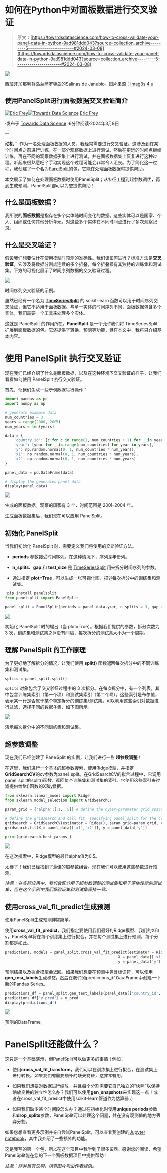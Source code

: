 # 如何在Python中对面板数据进行交叉验证

> 原文：[https://towardsdatascience.com/how-to-cross-validate-your-panel-data-in-python-9ad981ddd043?source=collection_archive---------5-----------------------#2024-03-08](https://towardsdatascience.com/how-to-cross-validate-your-panel-data-in-python-9ad981ddd043?source=collection_archive---------5-----------------------#2024-03-08)

![](../Images/9ba98d4b8300f30aeec7177892adf319.png)

西班牙加那利群岛兰萨罗特岛的Salinas de Janubio。图片来源：[imag3s 4 u](https://www.instagram.com/imag3s_4_u/)

## 使用PanelSplit进行面板数据交叉验证简介

[](https://medium.com/@eric.frey?source=post_page---byline--9ad981ddd043--------------------------------)[![Eric Frey](../Images/1907ab08a5b30729b4bf71d65e3bb7c4.png)](https://medium.com/@eric.frey?source=post_page---byline--9ad981ddd043--------------------------------)[](https://towardsdatascience.com/?source=post_page---byline--9ad981ddd043--------------------------------)[![Towards Data Science](../Images/a6ff2676ffcc0c7aad8aaf1d79379785.png)](https://towardsdatascience.com/?source=post_page---byline--9ad981ddd043--------------------------------) [Eric Frey](https://medium.com/@eric.frey?source=post_page---byline--9ad981ddd043--------------------------------)

·发布于 [Towards Data Science](https://towardsdatascience.com/?source=post_page---byline--9ad981ddd043--------------------------------) ·6分钟阅读·2024年3月8日

--

**动机：** 作为一名处理面板数据的人员，我经常需要进行交叉验证。这涉及到在某个时间点之前进行训练，在一部分观察数据上进行测试，然后在更远的时间点继续训练，再在不同的观察数据子集上进行测试，并在面板数据集上反复进行这种过程。听起来很熟悉吧？手动实现这个过程可能会非常令人沮丧。为了简化这一过程，我创建了一个名为[PanelSplit](https://github.com/4Freye/panelsplit)的包，它能在处理面板数据时提供帮助。

本文展示了如何在处理面板数据时使用PanelSplit；从特征工程到超参数调优，再到生成预测，PanelSplit都可以为您提供帮助！

## **什么是面板数据？**

我所说的**面板数据**是指存在多个实体随时间变化的数据。这些实体可以是国家、个人、组织或任何其他分析单元。对这些多个实体在不同时间点进行了多次观察记录。

## 什么是交叉验证？

假设我们想要估计在使用模型时预测的准确性。我们该如何进行？标准方法是**交叉验证**，它涉及将数据分割成连续的多个折叠，每个折叠都有其独特的训练集和测试集。下方的可视化展示了时间序列数据的交叉验证过程。

![](../Images/17f39de9360687fc291f49de080a28d0.png)

时间序列交叉验证的示例。

虽然已经有一个名为 [**TimeSeriesSplit**](https://scikit-learn.org/stable/modules/generated/sklearn.model_selection.TimeSeriesSplit.html) 的 scikit-learn 函数可以用于时间序列交叉验证，但它不适用于面板数据。与单一实体的时间序列不同，面板数据包含多个实体，我们需要一个工具来处理多个实体。

这就是 PanelSplit 的作用所在。**PanelSplit** 是一个允许我们将 TimeSeriesSplit 扩展到面板数据的包。它还提供了转换、预测等功能，但在本文中，我将只介绍基本内容。

# 使用 PanelSplit 执行交叉验证

现在我们已经介绍了什么是面板数据，以及在这种环境下交叉验证的样子，让我们看看如何使用 PanelSplit 执行交叉验证。

首先，让我们生成一些示例数据进行操作：

```py
import pandas as pd
import numpy as np

# generate example data
num_countries = 3
years = range(2000, 2005)
num_years = len(years)

data = {
    'country_id': [c for c in range(1, num_countries + 1) for _ in years],
    'year': [year for _ in range(num_countries) for year in years],
    'y': np.random.normal(0, 1, num_countries * num_years),
    'x1': np.random.normal(0, 1, num_countries * num_years),
    'x2': np.random.normal(0, 1, num_countries * num_years)
}

panel_data = pd.DataFrame(data)

# display the generated panel data
display(panel_data)
```

![](../Images/ae47ac32ee235a6dc360a5ba0a5095db.png)

生成的面板数据。观察的国家有 3 个，时间范围是 2001–2004 年。

生成面板数据集后，我们现在可以应用 PanelSplit。

## 初始化 PanelSplit

当我们初始化 PanelSplit 时，需要定义我们将使用的交叉验证方法。

+   **periods** 参数接受时间序列。在这种情况下，序列是年份列。

+   **n_splits**、**gap** 和 **test_size** 是 [TimeSeriesSplit](https://scikit-learn.org/stable/modules/generated/sklearn.model_selection.TimeSeriesSplit.html) 用来拆分时间序列的参数。

+   通过指定 **plot=True**，可以生成一张可视化图，描述每次拆分中的训练集和测试集。

```py
!pip install panelsplit
from panelsplit import PanelSplit

panel_split = PanelSplit(periods = panel_data.year, n_splits = 3, gap = 0, test_size=1, plot=True)
```

![](../Images/46ac5e7af26beffef69e4b1ba42715cc.png)

初始化 PanelSplit 时的输出（当 plot=True）。根据我们提供的参数，拆分次数为 3 次，训练集和测试集之间没有间隔，每次拆分的测试集大小为一个周期。

## 理解 PanelSplit 的工作原理

为了更好地了解拆分的情况，让我们使用 **split()** 函数返回每次拆分中的不同训练集和测试集。

```py
splits = panel_split.split()
```

`splits` 对象包含了交叉验证过程中的 3 次拆分。在每次拆分中，有一个列表，其中包含训练集索引（第一个项）和测试集索引（第二个项）。这些索引是布尔值，表示某一行是否属于某个特定拆分的训练集/测试集。可以利用这些索引对数据进行过滤，选择不同的数据子集，如下图所示。

![](../Images/dcb54e616816b5223fcf3737cbc5acbc.png)

演示每次拆分中的不同训练集和测试集。

## 超参数调整

现在我们已经创建了 PanelSplit 的实例，让我们进行一些 **超参数调整**！

在这里，我们进行一个基本的超参数搜索，使用Ridge模型，并指定**GridSearchCV**的cv参数为panel_split。在GridSearchCV的拟合过程中，它调用panel_split的split()函数，返回每个训练集和测试集的索引。它使用这些索引来过滤提供给fit()函数的X和y数据。

```py
from sklearn.linear_model import Ridge
from sklearn.model_selection import GridSearchCV

param_grid = {'alpha':[.1, .5]} # define the hyper-parameter grid space

# define the gridsearch and call fit, specifying panel_split for the cv argument
gridsearch = GridSearchCV(estimator = Ridge(), param_grid=param_grid, cv=panel_split)
gridsearch.fit(X = panel_data[['x1','x2']], y = panel_data['y'])

print(gridsearch.best_params_)
```

![](../Images/a442388e0853686faa7ca8edac110bd3.png)

在这次搜索中，Ridge模型的最佳alpha值为0.5。

太棒了！我们已经找到了最佳的超参数组合。现在我们可以使用这些参数进行预测。

*注意：在实际应用中，我们会区分用于超参数调整的测试集和用于评估性能的测试集，但在这个示例中我们将验证集和测试集保持一致。*

## 使用cross_val_fit_predict生成预测

使用PanelSplit生成预测非常简单。

使用**cross_val_fit_predict**，我们指定要使用我们最好的Ridge模型、我们的X和y，PanelSplit将在每个训练集上进行拟合，并在每个测试集上进行预测，每个分割都是如此。

```py
predictions, models = panel_split.cross_val_fit_predict(estimator = Ridge(gridsearch.best_params_), 
                                                   X = panel_data[['x1','x2']], 
                                                   y = panel_data['y'])
```

预测结果以及拟合模型会返回。如果我们想要在预测中包含标识符，可以使用**gen_test_labels**生成标签，然后在我们的predictions_df DataFrame中创建一个新的Pandas Series。

```py
predictions_df = panel_split.gen_test_labels(panel_data[['country_id','year']])
predictions_df['y_pred'] = y_pred
display(predictions_df)
```

![](../Images/966f0a4c82ab4dfa922575405633e5cb.png)

预测的DataFrame。

# PanelSplit还能做什么？

这只是一个基础演示，但PanelSplit可以做更多的事情！例如：

+   使用**cross_val_fit_transform**，我们可以在训练集上进行拟合，在测试集上进行转换。如果我们有需要插补的缺失特征，这非常有用。

+   如果我们想要对数据进行缩放，并且每个分割需要它自己独立的“快照”以保持缩放变换的独立性怎么办？我们可以使用**gen_snapshots**来实现这一点！或者在cross_val_fit_predict中使用scikit-learn管道作为估算器 :)

+   如果我们缺少某个时间段怎么办？通过在初始化时使用**unique periods**参数和**drop_splits**参数，PanelSplit可以处理这个问题，并在没有观测值的地方丢弃分割。

如果您想查看更多示例并亲自尝试PanelSplit，可以查看我创建的[Jupyter notebook](https://github.com/4Freye/panelsplit/blob/main/examples/An%20introduction%20to%20PanelSplit.ipynb)，其中我介绍了一些额外的功能。

这是我写的第一个包，所以在这个项目中我学到了很多东西。感谢您的阅读，希望PanelSplit能在您的下一个面板数据项目中提供帮助！

*注意：除非另有说明，所有图片均由作者提供。*
